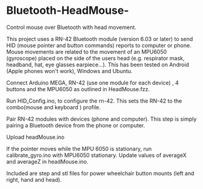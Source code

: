 # Bluetooth-HeadMouse-
Control mouse over Bluetooth with head movement. 

This project uses a RN-42 Bluetooth module (version 6.03 or later) to send HID (mouse pointer and button commands) reports to computer or phone. Mouse movements are related to the movement of an MPU6050 (gyroscope) placed on the side of the users head (e.g. respirator mask, headband, hat, eye glasses earpiece...). This has been tested on Android (Apple phones won't work), Windows and Ubuntu.

Connect Arduino MEGA, RN-42 (use one module for each device) , 4 buttons and the MPU6050 as outlined in HeadMouse.fzz.

Run HID_Config.ino, to configure the rn-42. This sets the RN-42 to the combo(mouse and keyboard ) profile.

Pair RN-42 modules with devices (phone and computer). This step is simply pairing a Bluetooth device from the phone or computer.

Upload headMouse.ino

If the pointer moves while the MPU 6050 is stationary, run calibrate_gyro.ino with MPU6050 stationary. Update values of averageX and averageZ in headMouse.ino.

Included are step and stl files for power wheelchair button mounts (left and right, hand and head). 
